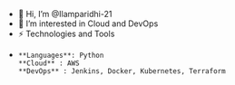 - 👋 Hi, I’m @Ilamparidhi-21
- 👀 I’m interested in Cloud and DevOps
- ⚡ Technologies and Tools
-     **Languages**: Python
      **Cloud** : AWS
      **DevOps** : Jenkins, Docker, Kubernetes, Terraform
      
